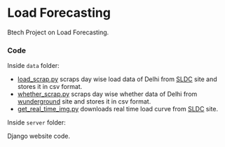 # Load Forecasting

Btech Project on Load Forecasting.

### Code

Inside `data` folder:

* [load_scrap.py](load_scrap.py) scraps day wise load data of Delhi from [SLDC](https://www.delhisldc.org/Loaddata.aspx?mode=17/01/2018) site and stores it in csv format. 
* [whether_scrap.py](whether_scrap.py) scraps day wise whether data of Delhi from [wunderground](https://www.wunderground.com/history/airport/VIDP/2017/8/1/DailyHistory.html) site and stores it in csv format.
* [get_real_time_img.py](get_real_time_img.py) downloads real time load curve from [SLDC](https://www.delhisldc.org/Loadcurve.aspx) site.

Inside `server` folder:

Django website code.
